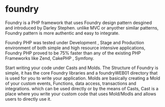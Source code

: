 foundry
=======
Foundry is a PHP framework that uses Foundry design pattern desgined and introduced by Darley Stephen.
unlike MVC or anyother similar patterns, Foundry pattern is more authentic and easy to integrate. 

Foundry PHP was tested under Development , Stage and Production environment of both simple and high resource intensive applications, Foundry PHP proved to be 75% faster than any of the existing PHP Frameworks like Zend, CakePHP , Symfony.


Start writing your code under Casts and Molds. The Structure of Foundry is simple, it has the core Foundry libraries and a foundryWEB01 directory that is used for you to write your application. Molds are basically  creating a Mold of your custom events, Functions, data access, transactions and integrations. which can be used directly or by the means of Casts, Cast is a place where you write your custom code that uses Mold/Modls and allows users to directly use it. 
